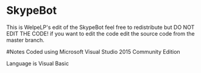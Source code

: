 # SkypeBot
This is WelpeLP's edit of the SkypeBot feel free to redistribute but DO NOT EDIT THE CODE! if you want to edit the code edit the source code from the master branch.

#Notes 
Coded using Microsoft Visual Studio 2015 Community Edition

Language is Visual Basic
